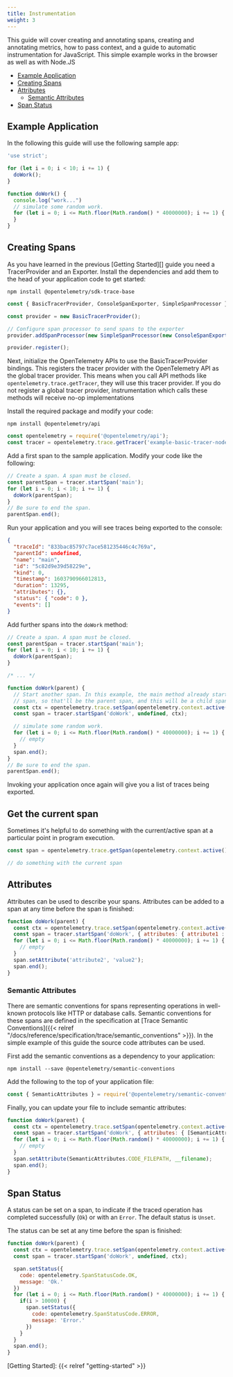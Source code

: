 ```yaml
---
title: Instrumentation
weight: 3
---
```


This guide will cover creating and annotating spans, creating and annotating metrics, how to pass context, and a guide to automatic instrumentation for JavaScript. This simple example works in the browser as well as with Node.JS

- [Example Application](#example-application)
- [Creating Spans](#creating-spans)
- [Attributes](#attributes)
  - [Semantic Attributes](#semantic-attributes)
- [Span Status](#span-status)

## Example Application

In the following this guide will use the following sample app:

```javascript
'use strict';

for (let i = 0; i < 10; i += 1) {
  doWork();
}

function doWork() {
  console.log("work...")
  // simulate some random work.
  for (let i = 0; i <= Math.floor(Math.random() * 40000000); i += 1) {
  }
}
```

## Creating Spans

As you have learned in the previous [Getting Started][] guide you need a
TracerProvider and an Exporter. Install the dependencies and add them to the head of
your application code to get started:

```shell
npm install @opentelemetry/sdk-trace-base
```

```javascript
const { BasicTracerProvider, ConsoleSpanExporter, SimpleSpanProcessor } = require('@opentelemetry/sdk-trace-base');

const provider = new BasicTracerProvider();

// Configure span processor to send spans to the exporter
provider.addSpanProcessor(new SimpleSpanProcessor(new ConsoleSpanExporter()));

provider.register();
```

Next, initialize the OpenTelemetry APIs to use the BasicTracerProvider bindings.
This registers the tracer provider with the OpenTelemetry API as the global tracer provider.
This means when you call API methods like `opentelemetry.trace.getTracer`, they will use this tracer provider.
If you do not register a global tracer provider, instrumentation which calls these methods will receive no-op implementations

Install the required package and modify your code:

```shell
npm install @opentelemetry/api
```

```javascript
const opentelemetry = require('@opentelemetry/api');
const tracer = opentelemetry.trace.getTracer('example-basic-tracer-node');
```

Add a first span to the sample application. Modify your code like the following:

```javascript
// Create a span. A span must be closed.
const parentSpan = tracer.startSpan('main');
for (let i = 0; i < 10; i += 1) {
  doWork(parentSpan);
}
// Be sure to end the span.
parentSpan.end();
```

Run your application and you will see traces being exported to the console:

```json
{
  "traceId": "833bac85797c7ace581235446c4c769a",
  "parentId": undefined,
  "name": "main",
  "id": "5c82d9e39d58229e",
  "kind": 0,
  "timestamp": 1603790966012813,
  "duration": 13295,
  "attributes": {},
  "status": { "code": 0 },
  "events": []
}
```

Add further spans into the `doWork` method:

```javascript
// Create a span. A span must be closed.
const parentSpan = tracer.startSpan('main');
for (let i = 0; i < 10; i += 1) {
  doWork(parentSpan);
}

/* ... */

function doWork(parent) {
  // Start another span. In this example, the main method already started a
  // span, so that'll be the parent span, and this will be a child span.
  const ctx = opentelemetry.trace.setSpan(opentelemetry.context.active(), parent);
  const span = tracer.startSpan('doWork', undefined, ctx);

  // simulate some random work.
  for (let i = 0; i <= Math.floor(Math.random() * 40000000); i += 1) {
    // empty
  }
  span.end();
}
// Be sure to end the span.
parentSpan.end();
```

Invoking your application once again will give you a list of traces being exported.

## Get the current span

Sometimes it's helpful to do something with the current/active span at a particular point in program execution.

```js
const span = opentelemetry.trace.getSpan(opentelemetry.context.active())

// do something with the current span
```

## Attributes

Attributes can be used to describe your spans. Attributes can be added to a span at any time before the span is finished:

```javascript
function doWork(parent) {
  const ctx = opentelemetry.trace.setSpan(opentelemetry.context.active(), parent);
  const span = tracer.startSpan('doWork', { attributes: { attribute1 : 'value1' } }, ctx);
  for (let i = 0; i <= Math.floor(Math.random() * 40000000); i += 1) {
    // empty
  }
  span.setAttribute('attribute2', 'value2');
  span.end();
}
```

### Semantic Attributes

There are semantic conventions for spans representing operations in well-known protocols like HTTP or database calls. Semantic conventions for these spans are defined in the specification at [Trace Semantic Conventions]({{< relref "/docs/reference/specification/trace/semantic_conventions" >}}). In the simple example of this guide the source code attributes can be used.

First add the semantic conventions as a dependency to your application:

```shell
npm install --save @opentelemetry/semantic-conventions
```

Add the following to the top of your application file:

```javascript
const { SemanticAttributes } = require('@opentelemetry/semantic-conventions');
```

Finally, you can update your file to include semantic attributes:

```javascript
function doWork(parent) {
  const ctx = opentelemetry.trace.setSpan(opentelemetry.context.active(), parent);
  const span = tracer.startSpan('doWork', { attributes: { [SemanticAttributes.CODE_FUNCTION] : 'doWork' } }, ctx);
  for (let i = 0; i <= Math.floor(Math.random() * 40000000); i += 1) {
    // empty
  }
  span.setAttribute(SemanticAttributes.CODE_FILEPATH, __filename);
  span.end();
}
```

## Span Status

A status can be set on a span, to indicate if the traced operation has completed successfully (`Ok`) or with an `Error`. The default status is `Unset`.

The status can be set at any time before the span is finished:

```javascript
function doWork(parent) {
  const ctx = opentelemetry.trace.setSpan(opentelemetry.context.active(), parent);
  const span = tracer.startSpan('doWork', undefined, ctx);

  span.setStatus({
    code: opentelemetry.SpanStatusCode.OK,
    message: 'Ok.'
  })
  for (let i = 0; i <= Math.floor(Math.random() * 40000000); i += 1) {
    if(i > 10000) {
      span.setStatus({
        code: opentelemetry.SpanStatusCode.ERROR,
        message: 'Error.'
      })
    }
  }
  span.end();
}
```

[Getting Started]: {{< relref "getting-started" >}}
